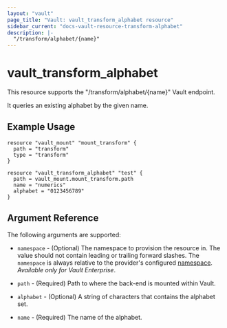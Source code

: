 ```yaml
---
layout: "vault"
page_title: "Vault: vault_transform_alphabet resource"
sidebar_current: "docs-vault-resource-transform-alphabet"
description: |-
  "/transform/alphabet/{name}"
---
```


# vault\_transform\_alphabet

This resource supports the "/transform/alphabet/{name}" Vault endpoint.

It queries an existing alphabet by the given name.

## Example Usage

```hcl
resource "vault_mount" "mount_transform" {
  path = "transform"
  type = "transform"
}

resource "vault_transform_alphabet" "test" {
  path = vault_mount.mount_transform.path
  name = "numerics"
  alphabet = "0123456789"
}
```

## Argument Reference

The following arguments are supported:

* `namespace` - (Optional) The namespace to provision the resource in.
  The value should not contain leading or trailing forward slashes.
  The `namespace` is always relative to the provider's configured [namespace](../index.html#namespace).
   *Available only for Vault Enterprise*.

* `path` - (Required) Path to where the back-end is mounted within Vault.
* `alphabet` - (Optional) A string of characters that contains the alphabet set.
* `name` - (Required) The name of the alphabet.

